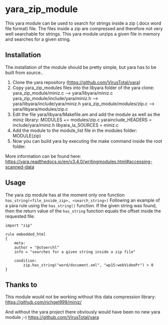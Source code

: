 # yara_zip_module

This yara module can be used to search for strings inside a zip (.docx word file format) file. The files inside a zip are compressed and therefore not very well searchable for strings. This yara module unzips a given file in memory and searches for a given string.

## Installation
The installation of the module should be pretty simple, but yara has to be built from source..
1. Clone the yara repository (https://github.com/VirusTotal/yara)
2. Copy yara_zip_modules files into the libyara folder of the yara clone:
	yara_zip_module/miniz.c --> yara/libyara/miniz.c
	yara_zip_module/include/yara/miniz.h --> yara/libyara/include/yara/miniz.h
	yara_zip_module/modules/zip.c --> yara/libyara/modules/zip.c
3. Edit the file yara/libyara/Makefile.am and add the module as well as the miniz library:
	MODULES += modules/zip.c
	yarainclude_HEADERS = include/yara/miniz.h
	libyara_la_SOURCES = miniz.c
4. Add the module to the module_list file in the modules folder:
	MODULE(zip)
5. Now you can build yara by executing the make command inside the root folder.

More information can be found here: https://yara.readthedocs.io/en/v3.4.0/writingmodules.html#accessing-scanned-data

## Usage

The yara zip module has at the moment only one function `has_string(<file_inside_zip>, <search_string>)`
Following an example of a yara rule using the `has_string()` function.
If the given string was found, then the return value of the `has_string` function equals the offset inside the requested file.

	import "zip"

	rule embedded_html
	{
	    meta:
	    author = "@stoerchl"
	    info = "searches for a given string inside a zip file"
      
	    condition:
	        zip.has_string("word/document.xml", "wp15:webVideoPr") > 0
	}


## Thanks to
This module would not be working without this data compression library:
https://github.com/richgel999/miniz/

And without the yara project there obviously would have been no new yara module ;-)
https://github.com/VirusTotal/yara

